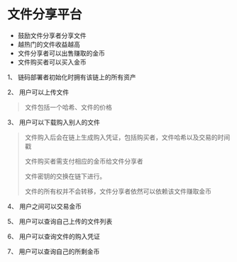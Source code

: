 # 文件分享平台

* 鼓励文件分享者分享文件
* 越热门的文件收益越高
* 文件分享者可以出售赚取的金币
* 文件购买者可以买入金币


1、 链码部署者初始化时拥有该链上的所有资产

2、 用户可以上传文件
> 文件包括一个哈希、文件的价格

3、 用户可以下载购入别人的文件
> 文件购入后会在链上生成购入凭证，包括购买者，文件哈希以及交易的时间戳
> 
>文件购买者需支付相应的金币给文件分享者
> 
>文件密钥的交换在链下进行。
> 
>文件的所有权并不会转移，文件分享者依然可以依赖该文件赚取金币


4、 用户之间可以交易金币

5、 用户可以查询自己上传的文件列表

6、 用户可以查询文件的购入凭证

7、 用户可以查询自己的所剩金币